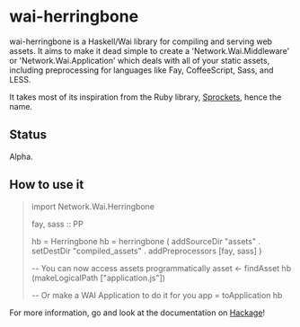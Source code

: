 wai-herringbone
===============

wai-herringbone is a Haskell/Wai library for compiling and serving web assets.
It aims to make it dead simple to create a 'Network.Wai.Middleware' or
'Network.Wai.Application' which deals with all of your static assets, including
preprocessing for languages like Fay, CoffeeScript, Sass, and LESS.

It takes most of its inspiration from the Ruby library, [Sprockets], hence the
name.

Status
------

Alpha.

How to use it
-------------

> import Network.Wai.Herringbone
>
> fay, sass :: PP
>
> hb = Herringbone
> hb = herringbone
>     ( addSourceDir "assets"
>     . setDestDir   "compiled_assets"
>     . addPreprocessors [fay, sass]
>     )
>
> -- You can now access assets programmatically
> asset <- findAsset hb (makeLogicalPath ["application.js"])
>
> -- Or make a WAI Application to do it for you
> app = toApplication hb

For more information, go and look at the documentation on [Hackage]!

[Sprockets]: https://github.com/sstephenson/sprockets
[Hackage]: http://hackage.haskell.org/package/herringbone
